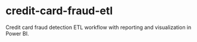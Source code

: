 # credit-card-fraud-etl
Credit card fraud detection ETL workflow with reporting and visualization in Power BI.
